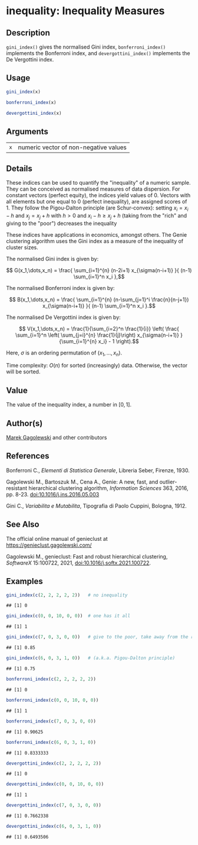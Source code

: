 # inequality: Inequality Measures

## Description

`gini_index()` gives the normalised Gini index, `bonferroni_index()` implements the Bonferroni index, and `devergottini_index()` implements the De Vergottini index.

## Usage

``` r
gini_index(x)

bonferroni_index(x)

devergottini_index(x)
```

## Arguments

|     |                                       |
|-----|---------------------------------------|
| `x` | numeric vector of non-negative values |

## Details

These indices can be used to quantify the \"inequality\" of a numeric sample. They can be conceived as normalised measures of data dispersion. For constant vectors (perfect equity), the indices yield values of 0. Vectors with all elements but one equal to 0 (perfect inequality), are assigned scores of 1. They follow the Pigou-Dalton principle (are Schur-convex): setting $x_i = x_i - h$ and $x_j = x_j + h$ with $h > 0$ and $x_i - h \geq  x_j + h$ (taking from the \"rich\" and giving to the \"poor\") decreases the inequality

These indices have applications in economics, amongst others. The Genie clustering algorithm uses the Gini index as a measure of the inequality of cluster sizes.

The normalised Gini index is given by:

$$
    G(x_1,\dots,x_n) = \frac{
    \sum_{i=1}^{n} (n-2i+1) x_{\sigma(n-i+1)}
    }{
    (n-1) \sum_{i=1}^n x_i
    },$$

The normalised Bonferroni index is given by:

$$
    B(x_1,\dots,x_n) = \frac{
    \sum_{i=1}^{n}  (n-\sum_{j=1}^i \frac{n}{n-j+1})
         x_{\sigma(n-i+1)}
    }{
    (n-1) \sum_{i=1}^n x_i
    }.$$

The normalised De Vergottini index is given by:

$$
    V(x_1,\dots,x_n) =
    \frac{1}{\sum_{i=2}^n \frac{1}{i}} \left(
       \frac{ \sum_{i=1}^n \left( \sum_{j=i}^{n} \frac{1}{j}\right)
       x_{\sigma(n-i+1)} }{\sum_{i=1}^{n} x_i} - 1
    \right).$$

Here, $\sigma$ is an ordering permutation of $(x_1,\dots,x_n)$.

Time complexity: $O(n)$ for sorted (increasingly) data. Otherwise, the vector will be sorted.

## Value

The value of the inequality index, a number in $[0, 1]$.

## Author(s)

[Marek Gagolewski](https://www.gagolewski.com/) and other contributors

## References

Bonferroni C., *Elementi di Statistica Generale*, Libreria Seber, Firenze, 1930.

Gagolewski M., Bartoszuk M., Cena A., Genie: A new, fast, and outlier-resistant hierarchical clustering algorithm, *Information Sciences* 363, 2016, pp. 8-23. [doi:10.1016/j.ins.2016.05.003](https://doi.org/10.1016/j.ins.2016.05.003)

Gini C., *Variabilita e Mutabilita*, Tipografia di Paolo Cuppini, Bologna, 1912.

## See Also

The official online manual of <span class="pkg">genieclust</span> at <https://genieclust.gagolewski.com/>

Gagolewski M., <span class="pkg">genieclust</span>: Fast and robust hierarchical clustering, *SoftwareX* 15:100722, 2021, [doi:10.1016/j.softx.2021.100722](https://doi.org/10.1016/j.softx.2021.100722).

## Examples




``` r
gini_index(c(2, 2, 2, 2, 2))   # no inequality
```

```
## [1] 0
```

``` r
gini_index(c(0, 0, 10, 0, 0))  # one has it all
```

```
## [1] 1
```

``` r
gini_index(c(7, 0, 3, 0, 0))   # give to the poor, take away from the rich
```

```
## [1] 0.85
```

``` r
gini_index(c(6, 0, 3, 1, 0))   # (a.k.a. Pigou-Dalton principle)
```

```
## [1] 0.75
```

``` r
bonferroni_index(c(2, 2, 2, 2, 2))
```

```
## [1] 0
```

``` r
bonferroni_index(c(0, 0, 10, 0, 0))
```

```
## [1] 1
```

``` r
bonferroni_index(c(7, 0, 3, 0, 0))
```

```
## [1] 0.90625
```

``` r
bonferroni_index(c(6, 0, 3, 1, 0))
```

```
## [1] 0.8333333
```

``` r
devergottini_index(c(2, 2, 2, 2, 2))
```

```
## [1] 0
```

``` r
devergottini_index(c(0, 0, 10, 0, 0))
```

```
## [1] 1
```

``` r
devergottini_index(c(7, 0, 3, 0, 0))
```

```
## [1] 0.7662338
```

``` r
devergottini_index(c(6, 0, 3, 1, 0))
```

```
## [1] 0.6493506
```
